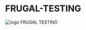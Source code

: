 # FRUGAL-TESTING

![logo](https://user-images.githubusercontent.com/10678180/73718512-5b81ae00-46e2-11ea-9b1e-fdc67f6df061.png) FRUGAL TESTING


